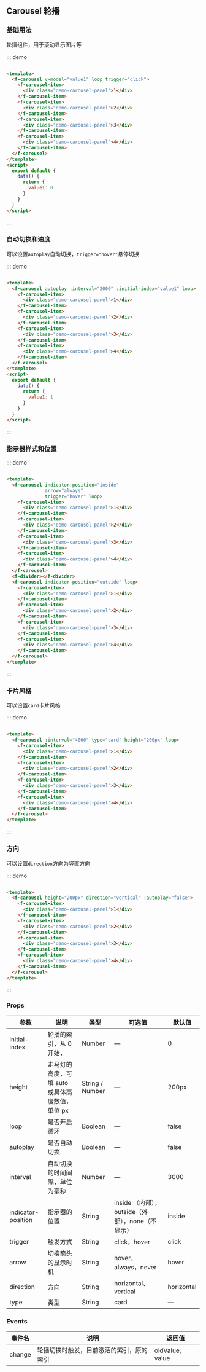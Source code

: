 ## Carousel 轮播

### 基础用法

轮播组件，用于滚动显示图片等

::: demo

```html

<template>
  <f-carousel v-model="value1" loop trigger="click">
    <f-carousel-item>
      <div class="demo-carousel-panel">1</div>
    </f-carousel-item>
    <f-carousel-item>
      <div class="demo-carousel-panel">2</div>
    </f-carousel-item>
    <f-carousel-item>
      <div class="demo-carousel-panel">3</div>
    </f-carousel-item>
    <f-carousel-item>
      <div class="demo-carousel-panel">4</div>
    </f-carousel-item>
  </f-carousel>
</template>
<script>
  export default {
    data() {
      return {
        value1: 0
      }
    }
  }
</script>
```

:::

### 自动切换和速度

可以设置`autoplay`自动切换，`trigger="hover"`悬停切换

::: demo

```html

<template>
  <f-carousel autoplay :interval="2000" :initial-index="value1" loop>
    <f-carousel-item>
      <div class="demo-carousel-panel">1</div>
    </f-carousel-item>
    <f-carousel-item>
      <div class="demo-carousel-panel">2</div>
    </f-carousel-item>
    <f-carousel-item>
      <div class="demo-carousel-panel">3</div>
    </f-carousel-item>
    <f-carousel-item>
      <div class="demo-carousel-panel">4</div>
    </f-carousel-item>
  </f-carousel>
</template>
<script>
  export default {
    data() {
      return {
        value1: 1
      }
    }
  }
</script>
```

:::

### 指示器样式和位置

::: demo

```html

<template>
  <f-carousel indicator-position="inside"
              arrow="always"
              trigger="hover" loop>
    <f-carousel-item>
      <div class="demo-carousel-panel">1</div>
    </f-carousel-item>
    <f-carousel-item>
      <div class="demo-carousel-panel">2</div>
    </f-carousel-item>
    <f-carousel-item>
      <div class="demo-carousel-panel">3</div>
    </f-carousel-item>
    <f-carousel-item>
      <div class="demo-carousel-panel">4</div>
    </f-carousel-item>
  </f-carousel>
  <f-divider></f-divider>
  <f-carousel indicator-position="outside" loop>
    <f-carousel-item>
      <div class="demo-carousel-panel">1</div>
    </f-carousel-item>
    <f-carousel-item>
      <div class="demo-carousel-panel">2</div>
    </f-carousel-item>
    <f-carousel-item>
      <div class="demo-carousel-panel">3</div>
    </f-carousel-item>
    <f-carousel-item>
      <div class="demo-carousel-panel">4</div>
    </f-carousel-item>
  </f-carousel>
</template>
```

:::

### 卡片风格

可以设置`card`卡片风格

::: demo

```html

<template>
  <f-carousel :interval="4000" type="card" height="200px" loop>
    <f-carousel-item>
      <div class="demo-carousel-panel">1</div>
    </f-carousel-item>
    <f-carousel-item>
      <div class="demo-carousel-panel">2</div>
    </f-carousel-item>
    <f-carousel-item>
      <div class="demo-carousel-panel">3</div>
    </f-carousel-item>
    <f-carousel-item>
      <div class="demo-carousel-panel">4</div>
    </f-carousel-item>
  </f-carousel>
</template>
```

:::

### 方向

可以设置`direction`方向为竖直方向

::: demo

```html

<template>
  <f-carousel height="200px" direction="vertical" :autoplay="false">
    <f-carousel-item>
      <div class="demo-carousel-panel">1</div>
    </f-carousel-item>
    <f-carousel-item>
      <div class="demo-carousel-panel">2</div>
    </f-carousel-item>
    <f-carousel-item>
      <div class="demo-carousel-panel">3</div>
    </f-carousel-item>
    <f-carousel-item>
      <div class="demo-carousel-panel">4</div>
    </f-carousel-item>
  </f-carousel>
</template>
```

:::

### Props

| 参数      | 说明    | 类型      | 可选值       | 默认值   |
|---------- |-------- |---------- |-------------  |-------- |
| initial-index     | 轮播的索引，从 0 开始，  | Number  |  —   |   0  |
| height   | 走马灯的高度，可填 auto 或具体高度数值，单位 px   | String / Number  |  —   |   200px  |
| loop   | 是否开启循环   | Boolean |  —   |   false  |
| autoplay   | 是否自动切换   | Boolean |  —   |   false  |
| interval   | 自动切换的时间间隔，单位为毫秒   | Number |  —   |   3000  |
| indicator-position  | 指示器的位置   | String | inside （内部），outside（外部），none（不显示）  |   inside  |
| trigger | 触发方式   | String |  click，hover  |   click  |
| arrow | 切换箭头的显示时机   | String |  hover，always，never |   hover  |
| direction | 方向   | String |  horizontal、vertical  |   horizontal  |
| type |  类型   | String |  card  |    —   |

### Events

| 事件名      | 说明    | 返回值      |
|---------- |-------- |---------- |
| change    | 轮播切换时触发，目前激活的索引，原的索引   | oldValue, value  |
